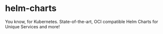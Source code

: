 # helm-charts
You know, for Kubernetes. State-of-the-art, OCI compatible Helm Charts for Unique Services and more!
